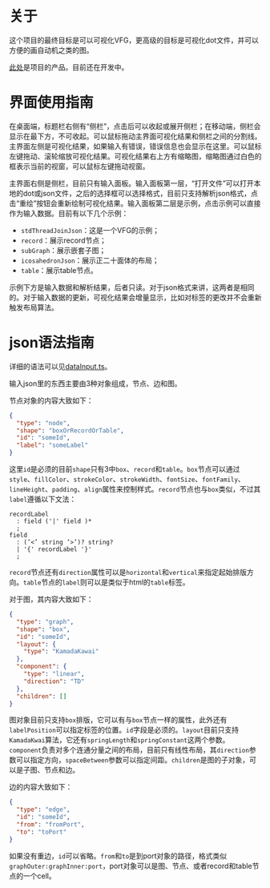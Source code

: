 # 关于

这个项目的最终目标是可以可视化VFG，更高级的目标是可视化dot文件，并可以方便的画自动机之类的图。

[此处](https://sunziping2016.github.io/graph-visualizer/)是项目的产品。目前还在开发中。

# 界面使用指南

在桌面端，标题栏右侧有“侧栏”，点击后可以收起或展开侧栏；在移动端，侧栏会显示在最下方，不可收起。可以鼠标拖动主界面可视化结果和侧栏之间的分割线。主界面左侧是可视化结果，如果输入有错误，错误信息也会显示在这里。可以鼠标左键拖动、滚轮缩放可视化结果。可视化结果右上方有缩略图，缩略图通过白色的框表示当前的视窗，可以鼠标左键拖动视窗。

主界面右侧是侧栏，目前只有输入面板。输入面板第一层，“打开文件”可以打开本地的dot或json文件，之后的选择框可以选择格式，目前只支持解析json格式，点击“重绘”按钮会重新绘制可视化结果。输入面板第二层是示例，点击示例可以直接作为输入数据。目前有以下几个示例：

- `stdThreadJoinJson`：这是一个VFG的示例；
- `record`：展示record节点；
- `subGraph`：展示嵌套子图；
- `icosahedronJson`：展示正二十面体的布局；
- `table`：展示table节点。

示例下方是输入数据和解析结果，后者只读。对于json格式来讲，这两者是相同的。对于输入数据的更新，可视化结果会增量显示，比如对标签的更改并不会重新触发布局算法。

# json语法指南

详细的语法可以见[dataInput.ts](https://github.com/sunziping2016/graph-visualizer/blob/master/src/graph/base/data.ts)。

输入json里的东西主要由3种对象组成，节点、边和图。

节点对象的内容大致如下：

```json
{
  "type": "node",
  "shape": "boxOrRecordOrTable",
  "id": "someId",
  "label": "someLabel"
}
```

这里`id`是必须的目前`shape`只有3中`box`、`record`和`table`。`box`节点可以通过`style`、`fillColor`、`strokeColor`、`strokeWidth`、`fontSize`、`fontFamily`、`lineHeight`、`padding`、`align`属性来控制样式。`record`节点也与`box`类似，不过其`label`遵循以下文法：

```
recordLabel
  : field ('|' field )*
  ;
field
  : (’<’ string ’>’)? string?
  | '{' recordLabel '}'
  ;
```

`record`节点还有`direction`属性可以是`horizontal`和`vertical`来指定起始排版方向。`table`节点的`label`则可以是类似于html的`table`标签。

对于图，其内容大致如下：

```json
{
  "type": "graph",
  "shape": "box",
  "id": "someId",
  "layout": {
    "type": "KamadaKawai"
  },
  "component": {
    "type": "linear",
    "direction": "TD"
  },
  "children": []
}
```

图对象目前只支持`box`排版，它可以有与`box`节点一样的属性，此外还有`labelPosition`可以指定标签的位置。`id`字段是必须的。`layout`目前只支持`KamadaKwai`算法，它还有`springLength`和`springConstant`这两个参数。`component`负责对多个连通分量之间的布局，目前只有线性布局，其`direction`参数可以指定方向，`spaceBetween`参数可以指定间距。`children`是图的子对象，可以是子图、节点和边。

边的内容大致如下：

```json
{
  "type": "edge",
  "id": "someId",
  "from": "fromPort",
  "to": "toPort"
}
```

如果没有重边，`id`可以省略。`from`和`to`是到port对象的路径，格式类似`graphOuter:graphInner:port`，port对象可以是图、节点、或者record和table节点的一个cell。
